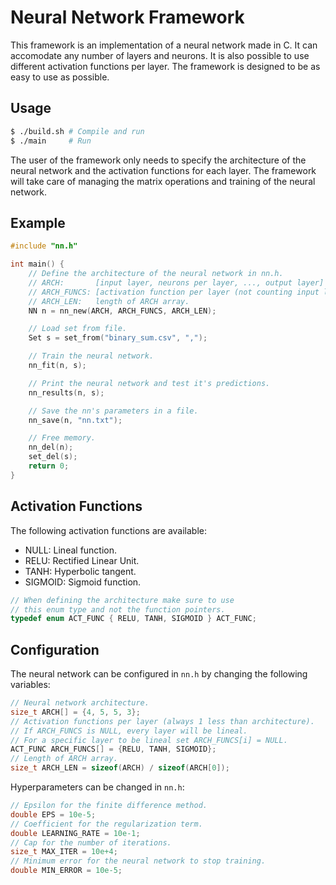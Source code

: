 # Neural Network Framework

This framework is an implementation of a neural network made in C. It can accomodate any number of layers and neurons. It is also possible to use different activation functions per layer. The framework is designed to be as easy to use as possible.

## Usage

```bash
$ ./build.sh # Compile and run
$ ./main     # Run
```
The user of the framework only needs to specify the architecture of the neural network and the activation functions for each layer. The framework will take care of managing the matrix operations and training of the neural network.

## Example
```C
#include "nn.h"

int main() {
    // Define the architecture of the neural network in nn.h.
    // ARCH:       [input layer, neurons per layer, ..., output layer]
    // ARCH_FUNCS: [activation function per layer (not counting input layer)]
    // ARCH_LEN:   length of ARCH array.
    NN n = nn_new(ARCH, ARCH_FUNCS, ARCH_LEN);

    // Load set from file.
    Set s = set_from("binary_sum.csv", ",");

    // Train the neural network.
    nn_fit(n, s);

    // Print the neural network and test it's predictions.
    nn_results(n, s);

    // Save the nn's parameters in a file.
    nn_save(n, "nn.txt");

    // Free memory.
    nn_del(n);
    set_del(s);
    return 0;
}

```

## Activation Functions
The following activation functions are available:

* NULL: Lineal function.
* RELU: Rectified Linear Unit.
* TANH: Hyperbolic tangent.
* SIGMOID: Sigmoid function.

```C
// When defining the architecture make sure to use
// this enum type and not the function pointers.
typedef enum ACT_FUNC { RELU, TANH, SIGMOID } ACT_FUNC;
```


## Configuration
The neural network can be configured in `nn.h` by changing the following variables:

```C
// Neural network architecture.
size_t ARCH[] = {4, 5, 5, 3};
// Activation functions per layer (always 1 less than architecture).
// If ARCH_FUNCS is NULL, every layer will be lineal.
// For a specific layer to be lineal set ARCH_FUNCS[i] = NULL.
ACT_FUNC ARCH_FUNCS[] = {RELU, TANH, SIGMOID};
// Length of ARCH array.
size_t ARCH_LEN = sizeof(ARCH) / sizeof(ARCH[0]);
```
Hyperparameters can be changed in `nn.h`:
```C
// Epsilon for the finite difference method.
double EPS = 10e-5;
// Coefficient for the regularization term.
double LEARNING_RATE = 10e-1;
// Cap for the number of iterations.
size_t MAX_ITER = 10e+4;
// Minimum error for the neural network to stop training.
double MIN_ERROR = 10e-5;
```